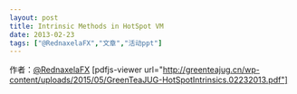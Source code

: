 ```yaml
---
layout: post
title: Intrinsic Methods in HotSpot VM
date: 2013-02-23
tags: ["@RednaxelaFX","文章","活动ppt"]
---
```


作者：[@RednaxelaFX](http://weibo.com/u/2164690772)
[pdfjs-viewer url="http://greenteajug.cn/wp-content/uploads/2015/05/GreenTeaJUG-HotSpotIntrinsics.02232013.pdf"]